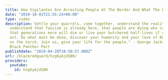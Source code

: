 ```yaml
---
title: How Vigilantes Are Arresting People At The Border And What The Left Can Do.
date: "2019-10-01T21:55:24+08:00"
type: video
description: Settle your quarrels, come together, understand the reality of our situation,
  understand that fascism is already here, that people are dying who could be saved,
  that generations more will die or live poor butchered half-lives if you fail to
  act. Do what must be done, discover your humanity and your love of Revolution. Pass
  on the torch. Join us, give your life for the people." - George Jackson, Field Marshal,
  Black Panther Part
publishdate: "2019-04-20T18:50:57.000Z"
url: /blackredguard/hzg6yAjdSB0/
providers:
  youtube:
    id: hzg6yAjdSB0
---
```

